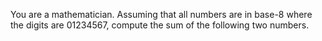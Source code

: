 You are a mathematician. Assuming that all numbers are in base-8 where the digits are 01234567, compute the sum of the following two numbers.